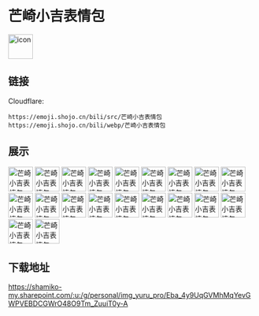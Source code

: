 # 芒崎小吉表情包
<img src="https://emoji.shojo.cn/bili/src/芒崎小吉表情包/icon.png" width="50" height="50" alt="icon">

## 链接
Cloudflare:
```
https://emoji.shojo.cn/bili/src/芒崎小吉表情包
https://emoji.shojo.cn/bili/webp/芒崎小吉表情包
```
## 展示
<img src="https://emoji.shojo.cn/bili/src/芒崎小吉表情包/芒崎小吉表情包-聪明吧唧.png" width="50" height="50" alt="芒崎小吉表情包-聪明吧唧">
<img src="https://emoji.shojo.cn/bili/src/芒崎小吉表情包/芒崎小吉表情包-可爱滴捏.png" width="50" height="50" alt="芒崎小吉表情包-可爱滴捏">
<img src="https://emoji.shojo.cn/bili/src/芒崎小吉表情包/芒崎小吉表情包-老婆.png" width="50" height="50" alt="芒崎小吉表情包-老婆">
<img src="https://emoji.shojo.cn/bili/src/芒崎小吉表情包/芒崎小吉表情包-不响丸辣.png" width="50" height="50" alt="芒崎小吉表情包-不响丸辣">
<img src="https://emoji.shojo.cn/bili/src/芒崎小吉表情包/芒崎小吉表情包-有居.png" width="50" height="50" alt="芒崎小吉表情包-有居">
<img src="https://emoji.shojo.cn/bili/src/芒崎小吉表情包/芒崎小吉表情包-早上坏.png" width="50" height="50" alt="芒崎小吉表情包-早上坏">
<img src="https://emoji.shojo.cn/bili/src/芒崎小吉表情包/芒崎小吉表情包-昏古七.png" width="50" height="50" alt="芒崎小吉表情包-昏古七">
<img src="https://emoji.shojo.cn/bili/src/芒崎小吉表情包/芒崎小吉表情包-chuchu.png" width="50" height="50" alt="芒崎小吉表情包-chuchu">
<img src="https://emoji.shojo.cn/bili/src/芒崎小吉表情包/芒崎小吉表情包-逮捕.png" width="50" height="50" alt="芒崎小吉表情包-逮捕">
<img src="https://emoji.shojo.cn/bili/src/芒崎小吉表情包/芒崎小吉表情包-笑嘻了.png" width="50" height="50" alt="芒崎小吉表情包-笑嘻了">
<img src="https://emoji.shojo.cn/bili/src/芒崎小吉表情包/芒崎小吉表情包-让我康康.png" width="50" height="50" alt="芒崎小吉表情包-让我康康">
<img src="https://emoji.shojo.cn/bili/src/芒崎小吉表情包/芒崎小吉表情包-傲娇.png" width="50" height="50" alt="芒崎小吉表情包-傲娇">
<img src="https://emoji.shojo.cn/bili/src/芒崎小吉表情包/芒崎小吉表情包-细说.png" width="50" height="50" alt="芒崎小吉表情包-细说">
<img src="https://emoji.shojo.cn/bili/src/芒崎小吉表情包/芒崎小吉表情包-来了来了.png" width="50" height="50" alt="芒崎小吉表情包-来了来了">
<img src="https://emoji.shojo.cn/bili/src/芒崎小吉表情包/芒崎小吉表情包-我敲.png" width="50" height="50" alt="芒崎小吉表情包-我敲">
<img src="https://emoji.shojo.cn/bili/src/芒崎小吉表情包/芒崎小吉表情包-嫩牛哇.png" width="50" height="50" alt="芒崎小吉表情包-嫩牛哇">
<img src="https://emoji.shojo.cn/bili/src/芒崎小吉表情包/芒崎小吉表情包-我哭死.png" width="50" height="50" alt="芒崎小吉表情包-我哭死">
<img src="https://emoji.shojo.cn/bili/src/芒崎小吉表情包/芒崎小吉表情包-摸头.png" width="50" height="50" alt="芒崎小吉表情包-摸头">
<img src="https://emoji.shojo.cn/bili/src/芒崎小吉表情包/芒崎小吉表情包-问号.png" width="50" height="50" alt="芒崎小吉表情包-问号">
<img src="https://emoji.shojo.cn/bili/src/芒崎小吉表情包/芒崎小吉表情包-一键三连.png" width="50" height="50" alt="芒崎小吉表情包-一键三连">

## 下载地址

https://shamiko-my.sharepoint.com/:u:/g/personal/img_yuru_pro/Eba_4y9UqGVMhMqYevGWPVEBDCGWrO48O9Tm_ZuuiT0y-A
